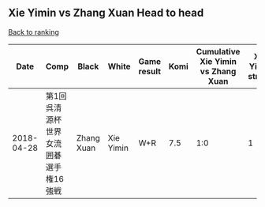## Xie Yimin vs Zhang Xuan Head to head

[Back to ranking](../../index.md)




| **Date** | **Comp** | **Black** | **White** | **Game result** | **Komi** | **Cumulative Xie Yimin vs Zhang Xuan** | **Xie Yimin streak** | **Zhang Xuan streak** | 
| --- | --- | --- | --- | --- | --- | --- | --- | --- |
| 2018-04-28 | 第1回呉清源杯世界女流囲碁選手権16強戦 | Zhang Xuan | Xie Yimin | W+R | 7.5 | 1:0 | 1 | 0 |




